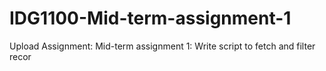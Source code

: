 # IDG1100-Mid-term-assignment-1
Upload Assignment: Mid-term assignment 1: Write script to fetch and filter recor
